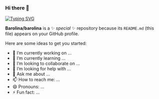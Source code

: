 ### Hi there 👋 

[![Typing SVG](https://readme-typing-svg.herokuapp.com?color=%2336BCF7&center=true&vCenter=true&lines=I'm++architect++and+like++code%2C+;+software%2C+solution++and+bag)](https://git.io/typing-svg)



**Barolina/barolina** is a ✨ _special_ ✨ repository because its `README.md` (this file) appears on your GitHub profile.


Here are some ideas to get you started:

- 🔭 I’m currently working on ...
- 🌱 I’m currently learning ...
- 👯 I’m looking to collaborate on ...
- 🤔 I’m looking for help with ...
- 💬 Ask me about ...
- 📫 How to reach me: ...
- 😄 Pronouns: ...
- ⚡ Fun fact: ...


